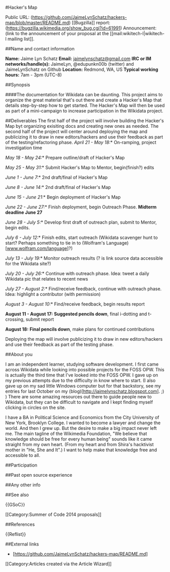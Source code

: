#Hacker's Map

Public URL: (https://github.com/JaimeLynSchatz/hackers-map/blob/master/README.md)
[[Bugzilla]] report: (https://bugzilla.wikimedia.org/show_bug.cgi?id=61991)
Announcement: (link to the announcement of your proposal at the [[mail:wikitech-l|wikitech-l mailing list]].

##Name and contact information

**Name:** Jaime Lyn Schatz
**Email:** jaimelynschatz@gmail.com
**IRC or IM networks/handle(s):** JaimeLyn, @edupunkn00b (twitter) and JaimeLynSchatz on Github
**Location:** Redmond, WA, US
**Typical working hours:** 7am - 3pm (UTC-8)

##Synopsis

####The documentation for Wikidata can be daunting. This project aims to organize the great material that's out there and create a Hacker's Map that details step-by-step how to get started. The Hacker's Map will then be used as part of a mini-campaign to increase participation in the Wikidata project.
<!--
Short summary describing your project: what it means to accomplish, and how it will benefit MediaWiki or Wikimedia projects such as Wikipedia.
-->
##Deliverables
The first half of the project will involve building the Hacker's Map byt organizing exisiting docs and creating new ones as needed. The second half of the project will center around deploying the map and publicizing it to draw in new editors/hackers and use their feedback as part of the testing/refactoring phase.
*April 21 - May 18:**     On-ramping, project investigation time

*May 18 - May 24:**       Prepare outline/draft of Hacker's Map

*May 25 - May 31:**       Submit Hacker's Map to Mentor, begin(finish?) edits

*June 1 - June 7:**       2nd draft/final of Hacker's Map

*June 8 - June 14:**      2nd draft/final of Hacker's Map

*June 15 - June 21:**     Begin deployment of Hacker's Map

*June 22 - June 27:**     Finish deployment, begin Outreach Phase. **Midterm deadline June 27**

*June 28 - July 5:**      Develop first draft of outreach plan, submit to Mentor, begin edits.

*July 6 - July 12:**      Finish edits, start outreach (Wikidata scavenger hunt to start? Perhaps something to tie in to (Wolfram's Language)[www.wolfram.com/language]?)

*July 13 - July 19:**     Monitor outreach results (? is link source data accessible for the Wikidata site?)

*July 20 - July 26:**     Continue with outreach phase. Idea: tweet a daily Wikidata pic that relates to recent news

*July 27 - August 2:**    Find/receive feedback, continue with outreach phase. Idea: highlight a contributor (with permission)

*August 3 - August 10:**  Find/receive feedback, begin results report

**August 11 - August 17:** **Suggested pencils down**, final i-dotting and t-crossing, submit report

**August 18:**           **Final pencils down**, make plans for continued contributions
<!--
Include a brief, clear work breakdown structure with milestones and deadlines. Make sure to label deliverables as optional or required. It’s OK to include thinking time (“investigation”) in your work schedule. Deliverables should include investigation, coding, deploying, testing and documentation.
-->
Deploying the map will involve publicizing it to draw in new editors/hackers and use their feedback as part of the testing phase.

##About you

<!--
We don't just care about your project -- you are a person, and that matters to us! What drives you? What makes you want to make this the '''most awesomest''' wiki enhancement ever?

You don't need to write out your life story (we can read your blog if we want that), but we want to know a little about what makes you tick. Are you a Wikipedia addict wanting to make your own experience better? Did a wiki with usability problems run over your dog, and you're seeking revenge? :-) What does making this project happen mean to you?
-->
I am an independent learner, studying software development. I first came across Wikidata while looking into possible projects for the FOSS OPW. This is actually the third time that I've looked into the FOSS OPW. I gave up on my previous attempts due to the difficulty in know where to start. (I also gave up on my sad little Windows computer but for that backstory, see my entries for last October on my (blog)[http://jaimelynschatz.blogspot.com]. ;) ) There are some amazing resources out there to guide people new to Wikidata, but they can be difficult to navigate and I kept finding myself clicking in circles on the site.

I have a BA in Political Science and Economics from the City University of New York, Brooklyn College. I wanted to become a lawyer and change the world. And then I grew up. But the desire to make a big impact never left me. The main tagline of the Wikimedia Foundation, "We believe that knowledge should be free for every human being" sounds like it came straight from my own heart. (From my heart and from Shira's hacktivist mother in "He, She and It".) I want to help make that knowledge free and accessible to all.

##Participation
<!--
We don't just want to know what you plan to accomplish; we want to know ''how''.  Briefly describe your work style:  how you plan to communicate progress, where you plan to publish your source code while you're working, how and where you plan to ask for help.  (We will tend to favor applicants that demonstrate a clear vision for what it means to be an active participant in our development community.)
-->
##Past open source experience
<!--
Do you have any past experience working in open source projects (MediaWiki or otherwise)?  If so, tell us about it!  If you have already written a feature or bugfix in a Wikimedia technology such as MediaWiki, '''link to it here'''; we will give strong preference to candidates who have done so.
-->
##Any other info
<!--
Please add any other relevant information -- UI mockups, references to related projects, a link to your proof of concept code, whatever. There are no specific requirements, but we love to see people who love what they're doing. Show us you're excited about this project and have an interest in the background and are considering how best to make your idea work.
-->
##See also

{{GSoC}}

[[Category:Summer of Code 2014 proposals]]

##References
<!--- See http://en.wikipedia.org/wiki/Wikipedia:Footnotes on how to create references using <ref></ref> tags which will then appear here automatically -->
{{Reflist}}

##External links
* [https://github.com/JaimeLynSchatz/hackers-map/README.md]


<!--- Categories --->
[[Category:Articles created via the Article Wizard]]
